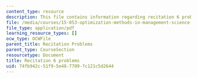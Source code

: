 ```yaml
---
content_type: resource
description: This file contains information regarding recitation 6 problems.
file: /media/courses/15-053-optimization-methods-in-management-science-spring-2013/74fb942c51f95e487709fc121c5d2644_MIT15_053S13_rec06.pdf
file_type: application/pdf
learning_resource_types: []
ocw_type: OCWFile
parent_title: Recitation Problems
parent_type: CourseSection
resourcetype: Document
title: Recitation 6 problems
uid: 74fb942c-51f9-5e48-7709-fc121c5d2644
---
```


